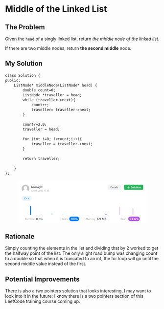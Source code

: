 # Middle of the Linked List

## The Problem

Given the `head` of a singly linked list, return _the middle node of the linked list_.

If there are two middle nodes, return **the second middle** node.

## My Solution

```
class Solution {
public:
    ListNode* middleNode(ListNode* head) {
        double count=0;
        ListNode *traveller = head;
        while (traveller->next){
            count++;
            traveller= traveller->next;
        }

        count/=2.0;
        traveller = head;

        for (int i=0; i<count;i++){
            traveller = traveller->next;
        }

        return traveller;
        
    }
};
```

<figure><img src="../../.gitbook/assets/Screenshot 2023-07-01 171544.png" alt=""><figcaption></figcaption></figure>

## Rationale

Simply counting the elements in the list and dividing that by 2 worked to get the halfway point of the list. The only slight road bump was changing count to a double so that when it is truncated to an int, the for loop will go until the second middle value instead of the first.

## Potential Improvements

There is also a two pointers solution that looks interesting, I may want to look into it in the future; I know there is a two pointers section of this LeetCode training course coming up.
